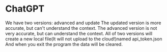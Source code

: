 # ChatGPT
We have two versions:
advanced and update
The updated version is more accurate, but can't understand the context. 
The advanced version is not very accurate, but can understand the context.
All of two versions will create a new local file(It will not upload to the cloud!)named api_token.json
And when you exit the program the data will be cleared.
